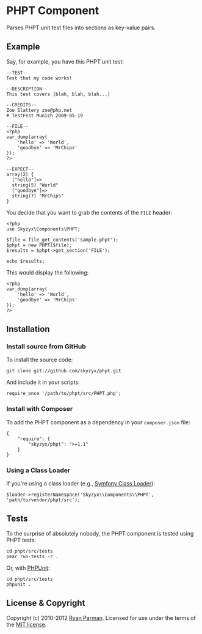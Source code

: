 # PHPT Component

Parses PHPT unit test files into sections as key-value pairs.


## Example

Say, for example, you have this PHPT unit test:

	--TEST--
	Test that my code works!

	--DESCRIPTION--
	This test covers [blah, blah, blah...]

	--CREDITS--
	Zoe Slattery zoe@php.net
	# TestFest Munich 2009-05-19

	--FILE--
	<?php
	var_dump(array(
		'hello' => 'World',
		'goodbye' => 'MrChips'
	));
	?>

	--EXPECT--
	array(2) {
	  ["hello"]=>
	  string(5) "World"
	  ["goodbye"]=>
	  string(7) "MrChips"
	}

You decide that you want to grab the contents of the `FILE` header:

	<?php
	use Skyzyx\Components\PHPT;

	$file = file_get_contents('sample.phpt');
	$phpt = new PHPT($file);
	$results = $phpt->get_section('FILE');

	echo $results;

This would display the following:

	<?php
	var_dump(array(
		'hello' => 'World',
		'goodbye' => 'MrChips'
	));
	?>


## Installation
### Install source from GitHub
To install the source code:

	git clone git://github.com/skyzyx/phpt.git

And include it in your scripts:

	require_once '/path/to/phpt/src/PHPT.php';

### Install with Composer
To add the PHPT component as a dependency in your `composer.json` file:

	{
		"require": {
			"skyzyx/phpt": ">=1.1"
		}
	}

### Using a Class Loader
If you're using a class loader (e.g., [Symfony Class Loader](https://github.com/symfony/ClassLoader)):

	$loader->registerNamespace('Skyzyx\\Components\\PHPT', 'path/to/vendor/phpt/src');


## Tests
To the surprise of absolutely nobody, the PHPT component is tested using PHPT tests.

	cd phpt/src/tests
	pear run-tests -r .

Or, with [PHPUnit](http://phpunit.de):

	cd phpt/src/tests
	phpunit .


## License & Copyright
Copyright (c) 2010-2012 [Ryan Parman](http://ryanparman.com). Licensed for use under the terms of the [MIT license](http://www.opensource.org/licenses/mit-license.php).
